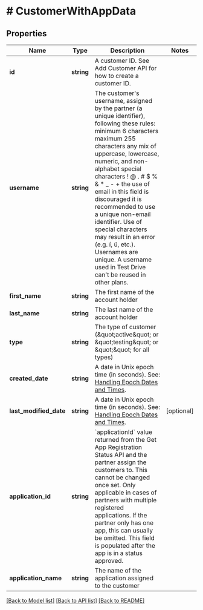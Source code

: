 # # CustomerWithAppData

## Properties

Name | Type | Description | Notes
------------ | ------------- | ------------- | -------------
**id** | **string** | A customer ID. See Add Customer API for how to create a customer ID. |
**username** | **string** | The customer&#39;s username, assigned by the partner (a unique identifier), following these rules: minimum 6 characters maximum 255 characters any mix of uppercase, lowercase, numeric, and non-alphabet special characters ! @ . # $ % &amp; * _ - + the use of email in this field is discouraged it is recommended to use a unique non-email identifier. Use of special characters may result in an error (e.g. í, ü, etc.). Usernames are unique. A username used in Test Drive can&#39;t be reused in other plans. |
**first_name** | **string** | The first name of the account holder |
**last_name** | **string** | The last name of the account holder |
**type** | **string** | The type of customer (\&quot;active\&quot; or \&quot;testing\&quot; or \&quot;\&quot; for all types) |
**created_date** | **string** | A date in Unix epoch time (in seconds). See: [Handling Epoch Dates and Times](https://developer.mastercard.com/open-banking-us/documentation/codes-and-formats/). |
**last_modified_date** | **string** | A date in Unix epoch time (in seconds). See: [Handling Epoch Dates and Times](https://developer.mastercard.com/open-banking-us/documentation/codes-and-formats/). | [optional]
**application_id** | **string** | &#x60;applicationId&#x60; value returned from the Get App Registration Status API and the partner assign the customers to. This cannot be changed once set. Only applicable in cases of partners with multiple registered applications. If the partner only has one app, this can usually be omitted. This field is populated after the app is in a status approved. |
**application_name** | **string** | The name of the application assigned to the customer |

[[Back to Model list]](../../README.md#models) [[Back to API list]](../../README.md#endpoints) [[Back to README]](../../README.md)
